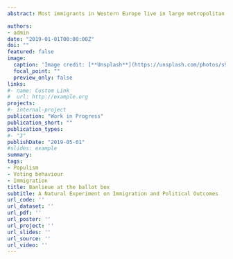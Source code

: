 ```yaml
---
abstract: Most immigrants in Western Europe live in large metropolitan suburbs. Natives in the same suburbs are the privileged target of far right-wing politicians. Still, very little is known about the politics of suburbs. This study is the first to address this question directly. How does immigration shape voting in large metropolitan suburbs? The answer is far from obvious, because metropolitan suburbs are located between the cosmopolitan city centers and the nationalist countryside. I exploit a natural experiment across French metropolitan suburbs, consisting of a legal population-based discontinuity in the provision of social housing. I show that municipalities that increased their supply of social housing over the period 2000-2015 also experienced an increase in the share of immigrants over natives, resulting in different voting patterns in the 2017 presidential election. The policy-induced shock on preexisting migration chains allows to isolate the effect of immigration on voting, whilst controlling for the direct effects of social housing and past immigration. Immigration causes an increase in the vote share for far right parties. The evidence suggests the presence of a behavioural, rather than economic, motivation.

authors:
- admin
date: "2019-01-01T00:00:00Z"
doi: ""
featured: false
image:
  caption: 'Image credit: [**Unsplash**](https://unsplash.com/photos/s9CC2SKySJM)'
  focal_point: ""
  preview_only: false
links:
#- name: Custom Link
#  url: http://example.org
projects:
#- internal-project
publication: "Work in Progress"
publication_short: ""
publication_types:
#- "3"
publishDate: "2019-05-01"
#slides: example
summary: 
tags: 
- Populism
- Voting behaviour
- Immigration
title: Banlieue at the ballot box 
subtitle: A Natural Experiment on Immigration and Political Outcomes
url_code: ''
url_dataset: ''
url_pdf: ''
url_poster: ''
url_project: ''
url_slides: ''
url_source: ''
url_video: ''
---
```


